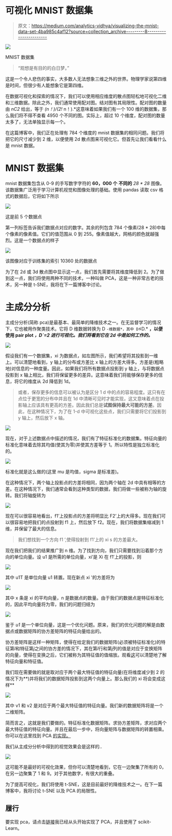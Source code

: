 # 可视化 MNIST 数据集

> 原文：<https://medium.com/analytics-vidhya/visualizing-the-mnist-data-set-4ba985c4af12?source=collection_archive---------8----------------------->

![](img/7b886402d5215521c4ec9b5110a14147.png)

MNIST 数据集

> “观想是有目的的白日梦。”

这是一个令人悲伤的事实，大多数人无法想象三维之外的世界。物理学家说第四维是时间，但很少有人能想象它是第四维。

在数据可视化和探索的情况下，我们可以使用相应维度的散点图轻松地可视化二维和三维数据。除此之外，我们通常使用配对图。结对图有其局限性。配对图的数量由 *nC2* 给出，等于 *(n！)/(2!* n！).*这意味着如果我们有一个 100 维的数据集，那么我们将不得不查看 4950 个不同的图。实际上，超过 10 个维度，配对图的数量太多了，无法单独显示每一个。

在这篇博客中，我们正在处理有 784 个维度的 mnist 数据集的相同问题。我们将把它的尺寸减少到 2 维，以便使用 2d 散点图来可视化它。但首先让我们看看什么是 mnist 数据。

# MNIST 数据集

mnist 数据集包含从 0-9 的手写数字字符的 **60，000 个** **不同的** *28 * 28* 图像。该数据集广泛用于学习计算机视觉和图像处理的基础。使用 pandas 读取 csv 格式的数据后，它将如下所示

![](img/e67c1d9e0aab4f4f906e6b2dfe11e7ec.png)

这是前 5 个数据点

第一列标签告诉我们数据点对应的数字。其余的列包含 784 个像素(28 * 28)中每个像素的像素值。它们的值范围从 0 到 255。像素值越大，网格的颜色就越强烈。这是一个数据点的样子

![](img/da2546ec6dca3b3d44ac46adbb4e3cc6.png)

该图像对应于训练集的索引 10360 处的数据点

为了在 2d 或 3d 散点图中显示这一点，我们首先需要将其维度降低到 2。为了做到这一点，我们将使用两种不同的技术，一种叫做 PCA，这是一种非常古老的技术，另一种是 t-SNE，我将在下一篇博客中讨论。

# 主成分分析

主成分分析(简称 pca)是最基本、最简单的降维技术之一。在无监督学习的情况下，它也被用作聚类技术。它将 D 维数据转换为 D `-维数据*，其中 D`≤D.* **，以便使用 pair plot *，D`=2 进行可视化。我们将看到它在 2d 中是如何工作的。***

![](img/da0d2132537cffd26fe58ceb520a63ba.png)

假设我们有一个数据集，xi 为数据点，如左图所示，我们希望将其投影到一维上。可以清楚地看到，y 轴上的分布或方差比 x 轴上的方差大得多。方差是(粗略地)对信息的一种度量。因此，如果我们将所有数据点投影到 y 轴上，与将数据点投影到 x 轴上相比，我们将保留更多的差异。这意味着我们将能够保存更多的信息，将它的维度从 2d 降低到 1d。

> 或者，保存更多的信息可以被认为是区分 1 d 中的点的容易程度。这只有在点位于更宽的分布中并且在 1d 中清晰可见时才能实现，这又意味着点在投影轴上应该具有更高的方差。因此我们总是**试图保持最大可能的方差**。因此，在这种情况下，为了在 1-d 中可视化这些点，我们只需要将它们投影到 y 轴上，然后放下 x 轴。

![](img/88b12d0b5ad7a218b686d3e97c12fa18.png)

现在，对于上述数据点中描述的情况，我们有了特征标准化的数据集。特征向量的标准化意味着去除其均值(使其为零)并使其方差等于 1。所以特性是独立标准化的。

![](img/0c14153cbdd644d29bd7d6fa670e69a8.png)

标准化就是这么做的(这里 mu 是均值，sigma 是标准差)。

在这种情况下，两个轴上投影点的方差将相同，因为两个轴在 2d 中具有相等的方差。在这种情况下，我们通常会看到这种类型的数据，我们将做一些被称为轴的旋转。我们将轴旋转为

![](img/86638cf299712fc6ef07fe87cd4e0c68.png)

现在可以很容易地看出，f1’上投影点的方差将明显比 F2’上的大得多。现在我们可以很容易地把我们的点投射到 f1 上，然后放下 f2。现在，我们将数据集缩减到 1 维，并保留了最大的信息。

> 我们想找到一个方向 f1 ’,使得投射到 f1’上的 xi s 的方差最大。

现在我们把我们的结果推广到 n 维。为了找到方向，我们只需要找到沿着那个方向的单位向量。设 u1 是所需的单位向量，xi′是 Xi 在 f1′上的投影，则

![](img/e394104ac7be01e317886feff94e0d44.png)

其中 u1T 是单位向量 u1 转置。现在新点 xi '的方差将为

![](img/46360aad0aee3bad4f8766ef8232ae6f.png)

其中 x 条是 xi 的平均向量，n 是数据点的数量。由于我们的数据点是特征标准化的，因此平均向量将为零，我们的问题归结为

![](img/82af0efc091557e04a6c364765b6e71e.png)

鉴于 *u1* 是一个单位向量，这是一个优化问题。原来，我们的优化问题的解是由数据点或数据矩阵的协方差矩阵的特征向量给出的。

协方差矩阵是这样一种矩阵，使得在给定我们的数据矩阵(必须被特征标准化)的特征第*I*和特征第*j*之间的协方差的情况下，其在第*I*行和第*j*列的值是对应于变换矩阵的向量，使得在变换之后，它们被称为其特征值的值缩放。观看[这](https://www.youtube.com/watch?time_continue=156&v=PFDu9oVAE-g&feature=emb_title)可以清楚地了解特征向量和特征值。

我们现在需要做的就是取对应于两个最大特征值的特征向量(在将维度减少到 2 的情况下为**)并将我们的数据矩阵投影到这两个向量上。那么我们的 xi 将会变成这样**

![](img/02fc60d1a10bb1bb9dd51646213995cd.png)

其中 v1 和 v2 是对应于两个最大特征值的特征向量。我们新的数据矩阵将是一个二维矩阵。

简而言之，这就是我们要做的。特征标准化数据矩阵。求协方差矩阵，求对应两个最大特征值的特征向量。并且在最后一步中，将向量矩阵与数据矩阵的转置相乘。你可以在这里找到 PCA [的实现。](https://github.com/vedanshsharma/Visualizing-MNIST-data-set-)

我们从主成分分析中得到的视觉效果会是这样的..

![](img/4a7477f946dc5608eef64acbb18a49c9.png)

这可能不是最好的可视化效果，但你可以清楚地看到，它在一边聚集了所有的 0，在另一边聚集了 1 和 9。对于其他数字，有很大的重叠。

为了提高可视化，我们将使用 t-SNE，这是目前最好的降维技术之一。在下一篇博客中，我将讨论 t-SNE 以及 PCA 的局限性。

## 履行

要实现 pca，请点击[链接](https://github.com/vedanshsharma/Visualizing-MNIST-data-set-)我已经从头开始实现了 PCA，并且使用了 scikit-Learn。